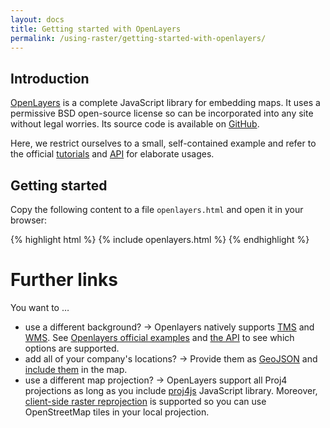 ```yaml
---
layout: docs
title: Getting started with OpenLayers
permalink: /using-raster/getting-started-with-openlayers/
---
```


## Introduction

[OpenLayers](http://openlayers.org/) is a complete JavaScript library for embedding maps. It uses a permissive BSD open-source license so can be incorporated into any site without legal worries. Its source code is available on [GitHub](https://github.com/openlayers/ol3/).

Here, we restrict ourselves to a small, self-contained example and refer to the official [tutorials](http://openlayers.org/en/latest/examples/) and [API](http://openlayers.org/en/latest/apidoc/) for elaborate usages.

## Getting started

Copy the following content to a file `openlayers.html` and open it in your browser:

{% highlight html %}
{% include openlayers.html %}
{% endhighlight %}

# Further links
You want to …

* use a different background? → Openlayers natively supports [TMS](https://en.wikipedia.org/wiki/Tile_Map_Service) and [WMS](https://en.wikipedia.org/wiki/Web_Map_Service). See [Openlayers official examples](http://openlayers.org/en/latest/examples/) and [the API](http://openlayers.org/en/latest/apidoc/) to see which options are supported.
* add all of your company's locations? → Provide them as [GeoJSON](http://geojson.org/) and [include them](http://openlayers.org/en/latest/examples/select-features.html) in the map.
* use a different map projection? → OpenLayers support all Proj4 projections as long as you include [proj4js](http://proj4js.org/) JavaScript library. Moreover, [client-side raster reprojection](http://openlayers.org/en/latest/examples/reprojection-by-code.html) is supported so you can use OpenStreetMap tiles in your local projection.
